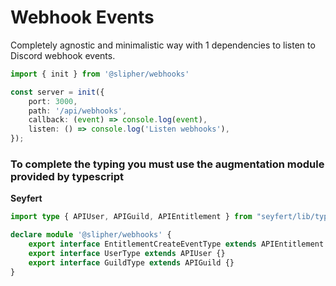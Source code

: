 # Webhook Events

Completely agnostic and minimalistic way with 1 dependencies to listen to Discord webhook events.

```ts
import { init } from '@slipher/webhooks'

const server = init({
	port: 3000,
	path: '/api/webhooks',
	callback: (event) => console.log(event),
	listen: () => console.log('Listen webhooks'),
});
```
### To complete the typing you must use the augmentation module provided by typescript

**Seyfert**
```ts
import type { APIUser, APIGuild, APIEntitlement } from "seyfert/lib/types";

declare module '@slipher/webhooks' {
	export interface EntitlementCreateEventType extends APIEntitlement {}
	export interface UserType extends APIUser {}
	export interface GuildType extends APIGuild {}
}
```